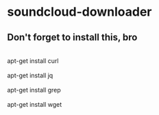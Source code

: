 # soundcloud-downloader
Don't forget to install this, bro
----------------------------------
<br>apt-get install curl</br>
<br>apt-get install jq</br>
<br>apt-get install grep</br>
<br>apt-get install wget</br>

